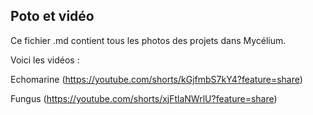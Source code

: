 ## Poto et vidéo

Ce fichier .md contient tous les photos des projets dans Mycélium.

Voici les vidéos :

 Echomarine
(https://youtube.com/shorts/kGjfmbS7kY4?feature=share) 

Fungus
(https://youtube.com/shorts/xjFtlaNWrlU?feature=share)
